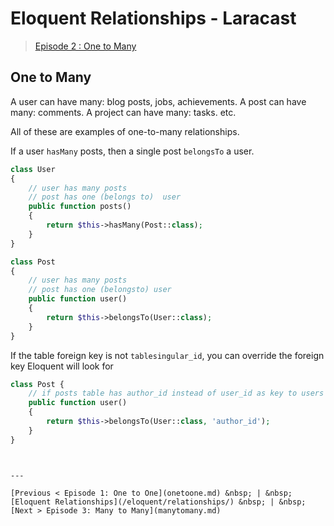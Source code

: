 # Eloquent Relationships - Laracast
> [Episode 2 : One to Many](https://laracasts.com/series/eloquent-relationships/episodes/2)

## One to Many

A user can have many: blog posts, jobs, achievements. 
A post can have many: comments.
A project can have many: tasks.
etc.

All of these are examples of one-to-many relationships.

If a user `hasMany` posts, then a single post `belongsTo` a user.

```php 
class User 
{
    // user has many posts
    // post has one (belongs to)  user 
    public function posts() 
    {
        return $this->hasMany(Post::class);
    }    
}

class Post 
{
    // user has many posts
    // post has one (belongsto) user
    public function user() 
    {
        return $this->belongsTo(User::class);
    }    
}
```

If the table foreign key is not `tablesingular_id`, you can override the foreign key Eloquent will look for

```php
class Post {
    // if posts table has author_id instead of user_id as key to users table
    public function user() 
    {
        return $this->belongsTo(User::class, 'author_id');
    }    
}
```
```


---

[Previous < Episode 1: One to One](onetoone.md) &nbsp; | &nbsp; [Eloquent Relationships](/eloquent/relationships/) &nbsp; | &nbsp; [Next > Episode 3: Many to Many](manytomany.md)
